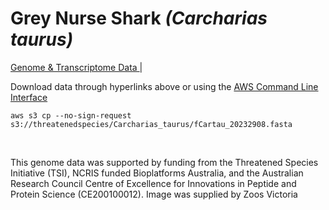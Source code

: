 # **Grey Nurse Shark** *(Carcharias taurus)* 

[Genome & Transcriptome Data ](https://threatenedspecies.s3.ap-southeast-2.amazonaws.com/index.html) | 



Download data through hyperlinks above or using the [AWS Command Line Interface](https://docs.aws.amazon.com/cli/latest/userguide/cli-chap-install.html)
  
```
aws s3 cp --no-sign-request s3://threatenedspecies/Carcharias_taurus/fCartau_20232908.fasta

```

<br>

This genome data was supported by funding from the Threatened Species Initiative (TSI), NCRIS funded Bioplatforms Australia, and the Australian Research Council Centre of Excellence for Innovations in Peptide and Protein Science (CE200100012). Image was supplied by Zoos Victoria
